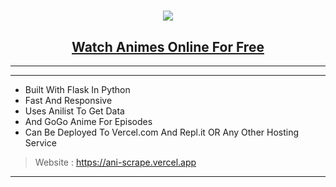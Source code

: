 <h1 align="center"><a href="https://ani-scrape.vercel.app"><img src="https://cdn.jsdelivr.net/gh/omega-scans/ani-scraper@main/static/img/headerr.png"></a></h1>
<h2 align="center"><a href="https://ani-scrape.vercel.app"><b>Watch Animes Online For Free</b></a></h4>

<hr>



<hr>

- Built With Flask In Python
- Fast And Responsive
- Uses Anilist To Get Data
- And GoGo Anime For Episodes
- Can Be Deployed To Vercel.com And Repl.it OR Any Other Hosting Service
> Website : https://ani-scrape.vercel.app

<hr>

